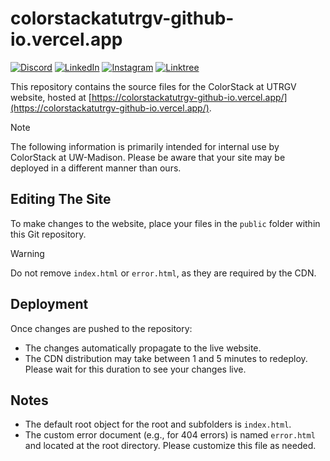 # colorstackatutrgv-github-io.vercel.app

[![Discord](https://img.shields.io/badge/ColorStack%20@%20UW--Madison-7289DA?style=for-the-badge&logo=discord&logoColor=white&style=flat-square)](https://discord.gg/CSAPytsdNv)
[![LinkedIn](https://img.shields.io/badge/ColorStack%20at%20UW--Madison-0077B5?style=for-the-badge&logo=linkedin&logoColor=white&style=flat-square)](https://www.linkedin.com/company/colorstack-utrgv/)
[![Instagram](https://img.shields.io/badge/colorstackatuw-E4405F?style=for-the-badge&logo=instagram&logoColor=white&style=flat-square)](https://www.instagram.com/utrgvcolorstack)
[![Linktree](https://img.shields.io/badge/colorstackatuw-39E09B?style=for-the-badge&logo=linktree&logoColor=white&style=flat-square)](https://linktr.ee/UTRGVColorStack)

This repository contains the source files for the ColorStack at UTRGV website, hosted at [https://colorstackatutrgv-github-io.vercel.app/](https://colorstackatutrgv-github-io.vercel.app/).

> [!NOTE]
> The following information is primarily intended for internal use by ColorStack at UW-Madison. Please be aware that your site may be deployed in a different manner than ours.

## Editing The Site

To make changes to the website, place your files in the `public` folder within this Git repository.

> [!WARNING]
> Do not remove `index.html` or `error.html`, as they are required by the CDN.

## Deployment

Once changes are pushed to the repository:

- The changes automatically propagate to the live website.
- The CDN distribution may take between 1 and 5 minutes to redeploy. Please wait for this duration to see your changes live.

## Notes
- The default root object for the root and subfolders is `index.html`.
- The custom error document (e.g., for 404 errors) is named `error.html` and located at the root directory. Please customize this file as needed.
